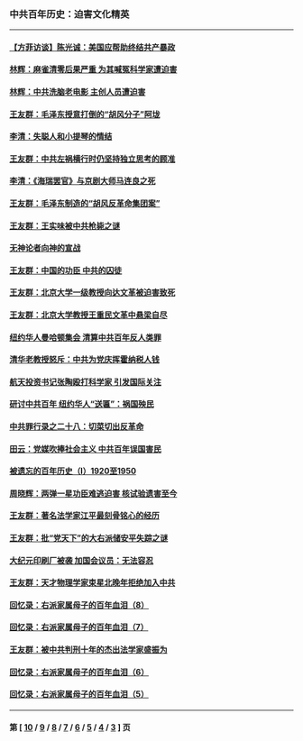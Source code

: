 ### 中共百年历史：迫害文化精英
---
#### [【方菲访谈】陈光诚：美国应帮助终结共产暴政](../../pages/nf1176111/n13759521.md?08160430) 
#### [林辉：麻雀清零后果严重 为其喊冤科学家遭迫害](../../pages/nf1176111/n13746900.md?08160430) 
#### [林辉：中共洗脑老电影 主创人员遭迫害](../../pages/nf1176111/n13699437.md?08160430) 
#### [王友群：毛泽东授意打倒的“胡风分子”阿垅](../../pages/nf1176111/n13592541.md?08160430) 
#### [李清：失聪人和小提琴的情结](../../pages/nf1176111/n13459280.md?08160430) 
#### [王友群：中共左祸横行时仍坚持独立思考的顾准](../../pages/nf1176111/n13444722.md?08160430) 
#### [李清：《海瑞罢官》与京剧大师马连良之死](../../pages/nf1176111/n13412316.md?08160430) 
#### [王友群：毛泽东制造的“胡风反革命集团案”](../../pages/nf1176111/n13324909.md?08160430) 
#### [王友群：王实味被中共枪毙之谜](../../pages/nf1176111/n13307502.md?08160430) 
#### [无神论者向神的宣战](../../pages/nf1176111/n13281535.md?08160430) 
#### [王友群：中国的功臣 中共的囚徒](../../pages/nf1176111/n13291790.md?08160430) 
#### [王友群：北京大学一级教授向达文革被迫害致死](../../pages/nf1176111/n13150966.md?08160430) 
#### [王友群：北京大学教授王重民文革中悬梁自尽](../../pages/nf1176111/n13084645.md?08160430) 
#### [纽约华人曼哈顿集会 清算中共百年反人类罪](../../pages/nf1176111/n13084157.md?08160430) 
#### [清华老教授怒斥：中共为党庆挥霍纳税人钱](../../pages/nf1176111/n13071430.md?08160430) 
#### [航天投资书记张陶殴打科学家 引发国际关注](../../pages/nf1176111/n13069132.md?08160430) 
#### [研讨中共百年 纽约华人“送匾”：祸国殃民](../../pages/nf1176111/n13057367.md?08160430) 
#### [中共罪行录之二十八：切菜切出反革命](../../pages/nf1176111/n13030600.md?08160430) 
#### [田云：党媒吹捧社会主义 中共百年误国害民](../../pages/nf1176111/n13006682.md?08160430) 
#### [被遗忘的百年历史（I）1920至1950](../../pages/nf1176111/n12986411.md?08160430) 
#### [周晓辉：两弹一星功臣难逃迫害 核试验遗害至今](../../pages/nf1176111/n12974997.md?08160430) 
#### [王友群：著名法学家江平最刻骨铭心的经历](../../pages/nf1176111/n12970787.md?08160430) 
#### [王友群：批“党天下”的大右派储安平失踪之谜](../../pages/nf1176111/n12954229.md?08160430) 
#### [大纪元印刷厂被袭 加国会议员：无法容忍](../../pages/nf1176111/n12883028.md?08160430) 
#### [王友群：天才物理学家束星北晚年拒绝加入中共](../../pages/nf1176111/n12792913.md?08160430) 
#### [回忆录：右派家属母子的百年血泪（8）](../../pages/nf1176111/n12706196.md?08160430) 
#### [回忆录：右派家属母子的百年血泪（7）](../../pages/nf1176111/n12706191.md?08160430) 
#### [王友群：被中共判刑十年的杰出法学家盛振为](../../pages/nf1176111/n12706141.md?08160430) 
#### [回忆录：右派家属母子的百年血泪（6）](../../pages/nf1176111/n12698863.md?08160430) 
#### [回忆录：右派家属母子的百年血泪（5）](../../pages/nf1176111/n12692515.md?08160430) 

---
#### 第 [ [10](./10.md?08160430) / [9](./9.md?08160430) / [8](./8.md?08160430) / [7](./7.md?08160430) / [6](./6.md?08160430) / [5](./5.md?08160430) / [4](./4.md?08160430) / [3](./3.md?08160430) ] 页
